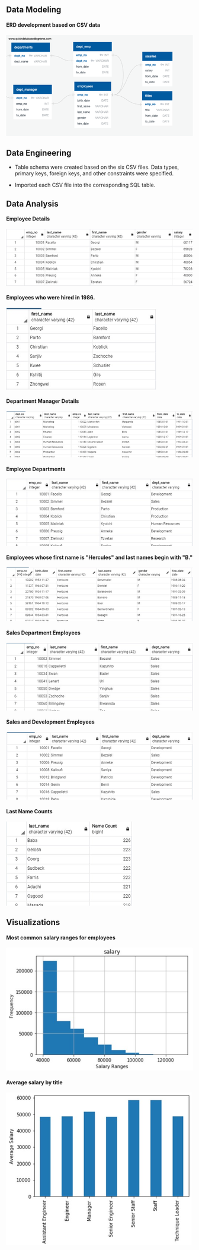 ## Data Modeling

#### ERD development based on CSV data
![](images/ERD.png)

## Data Engineering

* Table schema were created based on the six CSV files. Data types, primary keys, foreign keys, and other constraints were specified.

* Imported each CSV file into the corresponding SQL table.

## Data Analysis

#### Employee Details
![](images/employeedetails.jpg)

#### Employees who were hired in 1986.
![](images/hiredin86.jpg)

#### Department Manager Details
![](images/deptmgrs.jpg)

#### Employee Departments
![](images/empdepts.jpg)

#### Employees whose first name is "Hercules" and last names begin with "B."
![](images/hercules.jpg)

#### Sales Department Employees
![](images/salesemps.jpg)

#### Sales and Development Employees
![](images/salesdevemps.jpg)

#### Last Name Counts
![](images/lastnamecount.jpg)

## Visualizations

#### Most common salary ranges for employees
![](images/histogram.jpg)

#### Average salary by title
![](images/bar.jpg)
